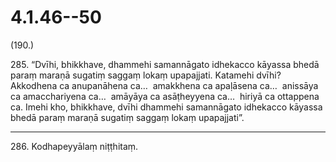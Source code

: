 

# 4.1.46--50



(190.)

285\. “Dvīhi, bhikkhave, dhammehi samannāgato idhekacco kāyassa bhedā paraṃ maraṇā sugatiṃ saggaṃ lokaṃ upapajjati. Katamehi dvīhi? Akkodhena ca anupanāhena ca…  amakkhena ca apaḷāsena ca…  anissāya ca amacchariyena ca…  amāyāya ca asāṭheyyena ca…  hiriyā ca ottappena ca. Imehi kho, bhikkhave, dvīhi dhammehi samannāgato idhekacco kāyassa bhedā paraṃ maraṇā sugatiṃ saggaṃ lokaṃ upapajjati”.

---

286\. Kodhapeyyālaṃ niṭṭhitaṃ.





